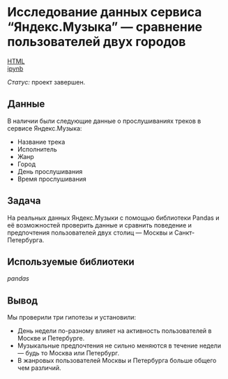 # Исследование данных сервиса “Яндекс.Музыка” — сравнение пользователей двух городов

[HTML](https://nbviewer.org/github/tatiana-ili/Portfolio/blob/main/yandex_music/yandex_music_project.ipynb) \
[ipynb](https://github.com/tatiana-ili/Portfolio/blob/main/yandex_music/yandex_music_project.ipynb)

*Статус:* проект завершен.

## Данные

В наличии были следующие данные о прослушиваниях треков в сервисе Яндекс.Музыка:
- Название трека
- Исполнитель
- Жанр
- Город
- День прослушивания
- Время прослушивания

## Задача

На реальных данных Яндекс.Музыки c помощью библиотеки Pandas и её возможностей проверить данные и сравнить поведение и предпочтения пользователей двух столиц — Москвы и Санкт-Петербурга.

## Используемые библиотеки
*pandas*

## Вывод

Мы проверили три гипотезы и установили:
- День недели по-разному влияет на активность пользователей в Москве и Петербурге.
- Музыкальные предпочтения не сильно меняются в течение недели — будь то Москва или Петербург.
- В жанровых пользователей Москвы и Петербурга больше общего чем различий.

